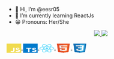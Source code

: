 - 👋 Hi, I’m @eesr05
- 🌱 I’m currently learning ReactJs
- 😁 Pronouns: Her/She



<div align="center">
  <a href="https://github.com/eesr05">
  <img height="180em" src="https://github-readme-stats.vercel.app/api?username=eesr05&show_icons=true&theme=dracula&include_all_commits=true&count_private=true"/>
  <img height="180em" src="https://github-readme-stats.vercel.app/api/top-langs/?username=eesr05&layout=compact&langs_count=7&theme=dracula"/>
</div>

  
  <div style="display: inline_block"><br>
  <img align="center" alt="Vee-Js" height="25" width="40" src="https://raw.githubusercontent.com/devicons/devicon/master/icons/javascript/javascript-plain.svg">
  <img align="center" alt="Vee-Ts" height="25" width="40" src="https://raw.githubusercontent.com/devicons/devicon/master/icons/typescript/typescript-plain.svg">
  <img align="center" alt="Vee-React" height="25" width="40" src="https://raw.githubusercontent.com/devicons/devicon/master/icons/react/react-original.svg">
  <img align="center" alt="Vee-HTML" height="25" width="40" src="https://raw.githubusercontent.com/devicons/devicon/master/icons/html5/html5-original.svg">
  <img align="center" alt="Vee-CSS" height="25" width="40" src="https://raw.githubusercontent.com/devicons/devicon/master/icons/css3/css3-original.svg"
</div>

 ##
<!---
eesr05/eesr05 is a ✨ special ✨ repository because its `README.md` (this file) appears on your GitHub profile.
You can click the Preview link to take a look at your changes.
--->
